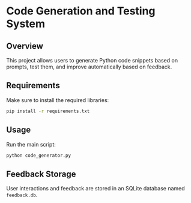 # Code Generation and Testing System

## Overview

This project allows users to generate Python code snippets based on prompts, test them, and improve automatically based on feedback.

## Requirements

Make sure to install the required libraries:

```bash
pip install -r requirements.txt
```

## Usage

Run the main script:

```bash
python code_generator.py
```

## Feedback Storage

User interactions and feedback are stored in an SQLite database named `feedback.db`.
